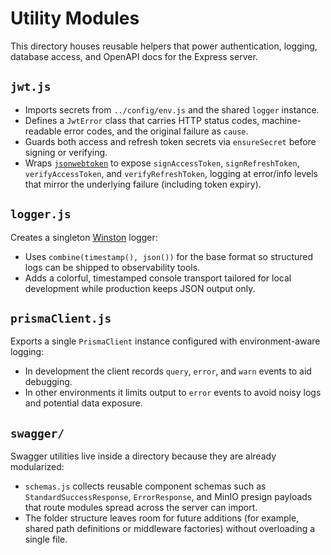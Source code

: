 # Utility Modules

This directory houses reusable helpers that power authentication, logging, database access, and OpenAPI docs for the Express server.

## `jwt.js`

- Imports secrets from `../config/env.js` and the shared `logger` instance.
- Defines a `JwtError` class that carries HTTP status codes, machine-readable error codes, and the original failure as `cause`.
- Guards both access and refresh token secrets via `ensureSecret` before signing or verifying.
- Wraps [`jsonwebtoken`](https://www.npmjs.com/package/jsonwebtoken) to expose `signAccessToken`, `signRefreshToken`, `verifyAccessToken`, and `verifyRefreshToken`, logging at error/info levels that mirror the underlying failure (including token expiry).

## `logger.js`

Creates a singleton [Winston](https://github.com/winstonjs/winston) logger:

- Uses `combine(timestamp(), json())` for the base format so structured logs can be shipped to observability tools.
- Adds a colorful, timestamped console transport tailored for local development while production keeps JSON output only.

## `prismaClient.js`

Exports a single `PrismaClient` instance configured with environment-aware logging:

- In development the client records `query`, `error`, and `warn` events to aid debugging.
- In other environments it limits output to `error` events to avoid noisy logs and potential data exposure.

## `swagger/`

Swagger utilities live inside a directory because they are already modularized:

- `schemas.js` collects reusable component schemas such as `StandardSuccessResponse`, `ErrorResponse`, and MinIO presign payloads that route modules spread across the server can import.
- The folder structure leaves room for future additions (for example, shared path definitions or middleware factories) without overloading a single file.
